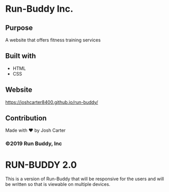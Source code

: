 # Run-Buddy Inc.

## Purpose
A website that offers fitness training services

## Built with 
* HTML
* CSS

## Website
https://joshcarter8400.github.io/run-buddy/

## Contribution
Made with ❤️ by Josh Carter

### ©️2019 Run Buddy, Inc
# RUN-BUDDY 2.0

This is a version of Run-Buddy that will be responsive for the users and will be written so that is viewable on multiple devices.
